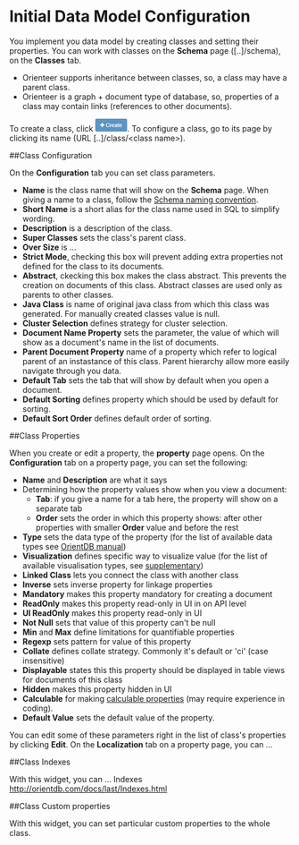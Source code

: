 # Initial Data Model Configuration


You implement you data model by creating classes and setting their properties. You can work with classes on the **Schema** page ([..]/schema), on the **Classes** tab.
*  Orienteer supports inheritance between classes, so, a class may have a parent class.
*  Orienteer is a graph + document type of database, so, properties of a class may contain links (references to other documents).

To create a class, click ![+ Create](Create.png). 
To configure a class, go to its page by clicking its name (URL [..]/class/&lt;class name&gt;). 

##Class Configuration

On the **Configuration** tab you can set class parameters. 


* **Name** is the class name that will show on the **Schema** page. When giving a name to a class, follow the [Schema naming convention](https://github.com/OrienteerDW/Orienteer/wiki/Schema-naming-convention).
* **Short Name** is a short alias for the class name used in SQL to simplify wording.
* **Description** is a description of the class.
* **Super Classes** sets the class's parent class.
* **Over Size** is ...
* **Strict Mode**, checking this box will prevent adding extra properties not defined for the class to its documents.
* **Abstract**, ckecking this box makes the class abstract. This prevents the creation on documents of this class. Abstract classes are used only as parents to other classes.
* **Java Class** is name of original java class from which this class was generated. For manually created classes value is null. 
* **Cluster Selection** defines strategy for cluster selection.
* **Document Name Property** sets the parameter, the value of which will show as a document's name in the list of documents.
* **Parent Document Property** name of a property which refer to logical parent of an instastance of this class. Parent hierarchy allow more easily navigate through you data.
* **Default Tab** sets the tab that will show by default when you open a document.
* **Default Sorting** defines property which should be used by default for sorting.
* **Default Sort Order** defines default order of sorting.

##Class Properties

When you create or edit a property, the **property** page opens.
On the **Configuration** tab on a property page, you can set the following:
* **Name** and **Description** are what it says
* Determining how the property values show when you view a document:
  * **Tab**:  if you give a name for a tab here, the property will show on a separate tab
  * **Order** sets the order in which this property shows: after other properties with smaller **Order** value and before the rest
* **Type** sets the data type of the property (for the list of available data types see [OrientDB manual](http://orientdb.com/docs/last/Types.html))
* **Visualization** defines specific way to visualize value (for the list of available visualisation types, see [supplementary](https://orienteer.gitbooks.io/orienteer/content/supplementary_supported_visualisation_types.html))
* **Linked Class** lets you connect the class with another class
* **Inverse** sets inverse property for linkage properties
* **Mandatory** makes this property mandatory for creating a document
* **ReadOnly** makes this property read-only in UI in on API level
* **UI ReadOnly** makes this property read-only in UI
* **Not Null** sets that value of this property can't be null
* **Min** and **Max** define limitations for quantifiable properties
* **Regexp** sets pattern for value of this property
* **Collate** defines collate strategy. Commonly it's default or 'ci' (case insensitive)
* **Displayable** states this this property should be displayed in table views for documents of this class
* **Hidden** makes this property hidden in UI
* **Calculable** for making [calculable properties](https://orienteer.gitbooks.io/orienteer/content/adding_calculable_properties.html) (may require experience in coding).
* **Default Value** sets the default value of the property.

You can edit some of these parameters right in the list of class's properties by clicking **Edit**.
On the **Localization** tab on a property page, you can ...

##Class Indexes

With this widget, you can ...
Indexes http://orientdb.com/docs/last/Indexes.html

##Class Custom properties

With this widget, you can set particular custom properties to the whole class.